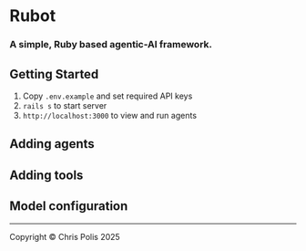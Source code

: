 # Rubot

### A simple, Ruby based agentic-AI framework.

## Getting Started

1. Copy `.env.example` and set required API keys
2. `rails s` to start server
3. `http://localhost:3000` to view and run agents

## Adding agents

## Adding tools

## Model configuration

-------

Copyright &copy; Chris Polis 2025


